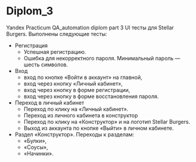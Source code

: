 # Diplom_3
Yandex Practicum QA_automation diplom part 3
UI тесты для Stellar Burgers. Выполнены следующие тесты:
* Регистрация
  * Успешная регистрацию.
  * Ошибка для некорректного пароля. Минимальный пароль — шесть символов.
* Вход 
  * вход по кнопке «Войти в аккаунт» на главной,
  * вход через кнопку «Личный кабинет»,
  * вход через кнопку в форме регистрации,
  * вход через кнопку в форме восстановления пароля.
* Переход в личный кабинет 
  * Переход по клику на «Личный кабинет».
  * Переход из личного кабинета в конструктор 
  * Переход по клику на «Конструктор» и на логотип Stellar Burgers.
  * Выход из аккаунта по кнопке «Выйти» в личном кабинете.
* Раздел «Конструктор». Переходы к разделам:
  * «Булки»,
  * «Соусы»,
  * «Начинки».
